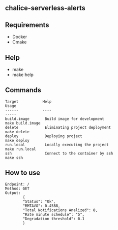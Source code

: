 chalice-serverless-alerts
---------------------

Requirements
------------
* Docker
* Cmake

Help
----
* make
* make help

Commands
--------
```console
Target           Help                                                        Usage
------           ----                                                        -----
build.image       Build image for development                                make build.image
delete            Eliminating project deployment                             make delete
deploy            Deploying project                                          make deploy
run.local         Locally executing the project                              make run.local
ssh               Connect to the container by ssh                            make ssh
```

How to use
----------
```console
Endpoint: /
Method: GET
Output:
        {
        "Status": "Ok",
        "RMTAVG": 0.4588,
        "Total Notifications Analized": 8,
        "Rate minute schedule": "5",
        "Degradation threshold": 0.1
        }
```